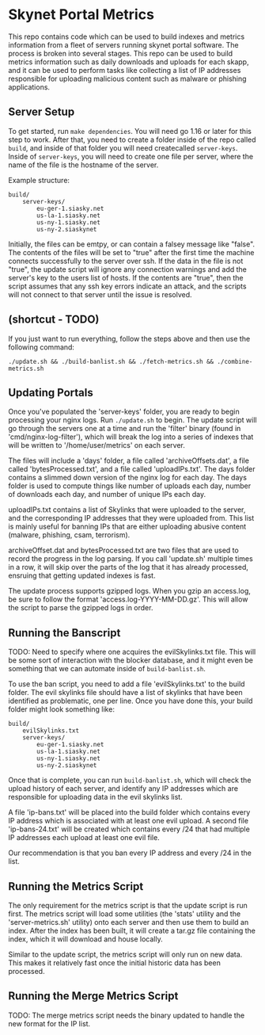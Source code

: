 # Skynet Portal Metrics

This repo contains code which can be used to build indexes and metrics
information from a fleet of servers running skynet portal software. The process
is broken into several stages. This repo can be used to build metrics
information such as daily downloads and uploads for each skapp, and it can be
used to perform tasks like collecting a list of IP addresses responsible for
uploading malicious content such as malware or phishing applications.

## Server Setup

To get started, run `make dependencies`. You will need go 1.16 or later for this
step to work. After that, you need to create a folder inside of the repo called
`build`, and inside of that folder you will need createcalled `server-keys`.
Inside of `server-keys`, you will need to create one file per server, where the
name of the file is the hostname of the server.

Example structure:

```
build/
	server-keys/
		eu-ger-1.siasky.net
		us-la-1.siasky.net
		us-ny-1.siasky.net
		us-ny-2.siaskynet
```

Initially, the files can be emtpy, or can contain a falsey message like "false".
The contents of the files will be set to "true" after the first time the machine
connects successfully to the server over ssh. If the data in the file is not
"true", the update script will ignore any connection warnings and add the
server's key to the users list of hosts. If the contents are "true", then the
script assumes that any ssh key errors indicate an attack, and the scripts will
not connect to that server until the issue is resolved.

## (shortcut - TODO)

If you just want to run everything, follow the steps above and then use the
following command:

`./update.sh && ./build-banlist.sh && ./fetch-metrics.sh && ./combine-metrics.sh`

## Updating Portals

Once you've populated the 'server-keys' folder, you are ready to begin
processing your nginx logs. Run `./update.sh` to begin. The update script will
go through the servers one at a time and run the 'filter' binary (found in
'cmd/nginx-log-filter'), which will break the log into a series of indexes that
will be written to '/home/user/metrics' on each server.

The files will include a 'days' folder, a file called 'archiveOffsets.dat', a
file called 'bytesProcessed.txt', and a file called 'uploadIPs.txt'. The days
folder contains a slimmed down version of the nginx log for each day. The days
folder is used to compute things like number of uploads each day, number of
downloads each day, and number of unique IPs each day.

uploadIPs.txt contains a list of Skylinks that were uploaded to the server, and
the corresponding IP addresses that they were uploaded from. This list is mainly
useful for banning IPs that are either uploading abusive content (malware,
phishing, csam, terrorism).

archiveOffset.dat and bytesProcessed.txt are two files that are used to record
the progress in the log parsing. If you call 'update.sh' multiple times in a
row, it will skip over the parts of the log that it has already processed,
ensruing that getting updated indexes is fast.

The update process supports gzipped logs. When you gzip an access.log, be sure
to follow the format 'access.log-YYYY-MM-DD.gz'. This will allow the script to
parse the gzipped logs in order.

## Running the Banscript

TODO: Need to specify where one acquires the evilSkylinks.txt file. This will be
some sort of interaction with the blocker database, and it might even be
something that we can automate inside of `build-banlist.sh`.

To use the ban script, you need to add a file 'evilSkylinks.txt' to the build
folder. The evil skylinks file should have a list of skylinks that have been
identified as problematic, one per line. Once you have done this, your build
folder might look something like:

```
build/
	evilSkylinks.txt
	server-keys/
		eu-ger-1.siasky.net
		us-la-1.siasky.net
		us-ny-1.siasky.net
		us-ny-2.siaskynet
```

Once that is complete, you can run `build-banlist.sh`, which will check the
upload history of each server, and identify any IP addresses which are
responsible for uploading data in the evil skylinks list.

A file 'ip-bans.txt' will be placed into the build folder which contains every
IP address which is associated with at least one evil upload. A second file
'ip-bans-24.txt' will be created which contains every /24 that had multiple IP
addresses each upload at least one evil file.

Our recommendation is that you ban every IP address and every /24 in the list.

## Running the Metrics Script

The only requirement for the metrics script is that the update script is run
first. The metrics script will load some utilities (the 'stats' utility and the
'server-metrics.sh' utility) onto each server and then use them to build an
index. After the index has been built, it will create a tar.gz file containing
the index, which it will download and house locally.

Similar to the update script, the metrics script will only run on new data. This
makes it relatively fast once the initial historic data has been processed.

## Running the Merge Metrics Script

TODO: The merge metrics script needs the binary updated to handle the new format
for the IP list.
